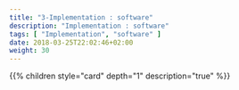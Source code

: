 ```yaml
---
title: "3-Implementation : software"
description: "Implementation : software"
tags: [ "Implementation", "software" ]
date: 2018-03-25T22:02:46+02:00
weight: 30
---
```

{{% children style="card" depth="1"  description="true" %}}

